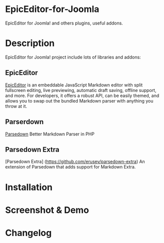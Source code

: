 # EpicEditor-for-Joomla
EpicEditor for Joomla! and others plugins, useful addons.

# Description 

EpicEditor for Joomla! project include lots of libraries and addons:

## EpicEditor

[EpicEditor](https://github.com/OscarGodson/EpicEditor) is an embeddable JavaScript Markdown editor with split fullscreen editing, live previewing, automatic draft saving, offline support, and more. For developers, it offers a robust API, can be easily themed, and allows you to swap out the bundled Markdown parser with anything you throw at it. 

## Parserdown

[Parsedown](https://github.com/erusev/parsedown) Better Markdown Parser in PHP

## Parsedown Extra
[Parsedown Extra] (https://github.com/erusev/parsedown-extra) An extension of Parsedown that adds support for Markdown Extra.



# Installation

# Screenshot & Demo

# Changelog
